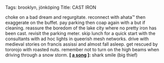 Tags: brooklyn, jönköping
Title: CAST IRON
  
choke on a bad dream and regurgitate. reconnect with ahata™ then exaggerate on the buffet. pay parking then coap again with a but if cleaning. reassure the boredom of the lake city where no pretty iron has been cast. revisit the parking meter. skip lunch for a quick start with the consultants with ad hoc lights in queerish mesh networks. drive with medieval stories on francis assissi and almost fall asleep. get rescued by tororojo with roasted nuts. remember not to turn on the high beams when driving through a snow storm.
**[ [a song](https://open.spotify.com/track/3OjoMJd2LepudR80T8NTop) ]:** shark smile (big thief)